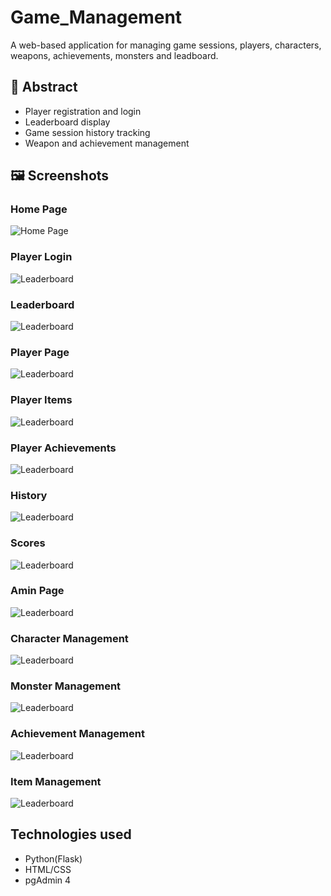 # Game_Management

A web-based application for managing game sessions, players, characters, weapons, achievements, monsters and leadboard.

## 🚀 Abstract

- Player registration and login
- Leaderboard display
- Game session history tracking
- Weapon and achievement management

## 🖼️ Screenshots
### Home Page
![Home Page](photos\players\homepage.png)

### Player Login
![Leaderboard](photos\players\login.png)


### Leaderboard
![Leaderboard](photos\players\leaderboard.png)

### Player Page
![Leaderboard](photos\players\player_displace.png)


### Player Items
![Leaderboard](photos\players\player_items.png)


### Player Achievements
![Leaderboard](photos\players\player_achievements.png)



### History
![Leaderboard](photos\players\history.png)


### Scores
![Leaderboard](photos\players\player_score.png)


### Amin Page
![Leaderboard](photos\admin\homepage.png)

### Character Management
![Leaderboard](photos\admin\character.png)


### Monster Management
![Leaderboard](photos\admin\monster.png)

### Achievement Management
![Leaderboard](photos\admin\achievement.png)


### Item Management
![Leaderboard](photos\admin\used_number.png)



## Technologies used
- Python(Flask)
- HTML/CSS
- pgAdmin 4
